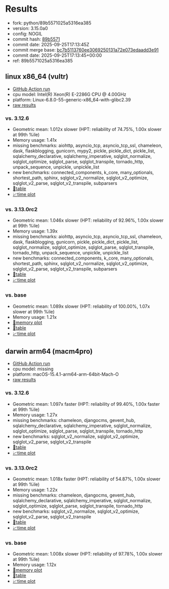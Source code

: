 # Results

- fork: python/89b5571025a5316ea385
- version: 3.15.0a0
- config: NOGIL
- commit hash: [89b5571](https://github.com/python/cpython/commit/89b5571)
- commit date: 2025-09-25T17:13:45Z
- commit merge base: [bc7b5113760ee3069250131a72e073edaadd3e91](https://github.com/python/cpython/commit/bc7b5113760ee3069250131a72e073edaadd3e91)
- commit date: 2025-09-25T17:13:45+00:00
- ref: 89b5571025a5316ea385

## linux x86_64 (vultr)

- [GitHub Action run](https://github.com/facebookexperimental/free-threading-benchmarking/actions/runs/18024229100)
- cpu model: Intel(R) Xeon(R) E-2286G CPU @ 4.00GHz
- platform: Linux-6.8.0-55-generic-x86_64-with-glibc2.39
- [raw results](bm-20250925-vultr-x86_64-python-89b5571025a5316ea385-3.15.0a0-89b5571.json)

### vs. 3.12.6

- Geometric mean: 1.012x slower (HPT: reliability of 74.75%, 1.00x slower at 99th %ile)
- Memory usage: 1.41x
- missing benchmarks: aiohttp, asyncio_tcp, asyncio_tcp_ssl, chameleon, dask, flaskblogging, gunicorn, mypy2, pickle, pickle_dict, pickle_list, sqlalchemy_declarative, sqlalchemy_imperative, sqlglot_normalize, sqlglot_optimize, sqlglot_parse, sqlglot_transpile, tornado_http, unpack_sequence, unpickle, unpickle_list
- new benchmarks: connected_components, k_core, many_optionals, shortest_path, sphinx, sqlglot_v2_normalize, sqlglot_v2_optimize, sqlglot_v2_parse, sqlglot_v2_transpile, subparsers
- [📄table](bm-20250925-vultr-x86_64-python-89b5571025a5316ea385-3.15.0a0-89b5571-vs-3.12.6.md)
- [📈time plot](bm-20250925-vultr-x86_64-python-89b5571025a5316ea385-3.15.0a0-89b5571-vs-3.12.6.svg)

### vs. 3.13.0rc2

- Geometric mean: 1.046x slower (HPT: reliability of 92.96%, 1.00x slower at 99th %ile)
- Memory usage: 1.39x
- missing benchmarks: aiohttp, asyncio_tcp, asyncio_tcp_ssl, chameleon, dask, flaskblogging, gunicorn, pickle, pickle_dict, pickle_list, sqlglot_normalize, sqlglot_optimize, sqlglot_parse, sqlglot_transpile, tornado_http, unpack_sequence, unpickle, unpickle_list
- new benchmarks: connected_components, k_core, many_optionals, shortest_path, sphinx, sqlglot_v2_normalize, sqlglot_v2_optimize, sqlglot_v2_parse, sqlglot_v2_transpile, subparsers
- [📄table](bm-20250925-vultr-x86_64-python-89b5571025a5316ea385-3.15.0a0-89b5571-vs-3.13.0rc2.md)
- [📈time plot](bm-20250925-vultr-x86_64-python-89b5571025a5316ea385-3.15.0a0-89b5571-vs-3.13.0rc2.svg)

### vs. base

- Geometric mean: 1.089x slower (HPT: reliability of 100.00%, 1.07x slower at 99th %ile)
- Memory usage: 1.21x
- [🧠memory plot](bm-20250925-vultr-x86_64-python-89b5571025a5316ea385-3.15.0a0-89b5571-vs-base-mem.svg)
- [📄table](bm-20250925-vultr-x86_64-python-89b5571025a5316ea385-3.15.0a0-89b5571-vs-base.md)
- [📈time plot](bm-20250925-vultr-x86_64-python-89b5571025a5316ea385-3.15.0a0-89b5571-vs-base.svg)

## darwin arm64 (macm4pro)

- [GitHub Action run](https://github.com/facebookexperimental/free-threading-benchmarking/actions/runs/18024229100)
- cpu model: missing
- platform: macOS-15.4.1-arm64-arm-64bit-Mach-O
- [raw results](bm-20250925-macm4pro-arm64-python-89b5571025a5316ea385-3.15.0a0-89b5571.json)

### vs. 3.12.6

- Geometric mean: 1.097x faster (HPT: reliability of 99.40%, 1.00x faster at 99th %ile)
- Memory usage: 1.27x
- missing benchmarks: chameleon, djangocms, gevent_hub, sqlalchemy_declarative, sqlalchemy_imperative, sqlglot_normalize, sqlglot_optimize, sqlglot_parse, sqlglot_transpile, tornado_http
- new benchmarks: sqlglot_v2_normalize, sqlglot_v2_optimize, sqlglot_v2_parse, sqlglot_v2_transpile
- [📄table](bm-20250925-macm4pro-arm64-python-89b5571025a5316ea385-3.15.0a0-89b5571-vs-3.12.6.md)
- [📈time plot](bm-20250925-macm4pro-arm64-python-89b5571025a5316ea385-3.15.0a0-89b5571-vs-3.12.6.svg)

### vs. 3.13.0rc2

- Geometric mean: 1.018x faster (HPT: reliability of 54.87%, 1.00x slower at 99th %ile)
- Memory usage: 1.22x
- missing benchmarks: chameleon, djangocms, gevent_hub, sqlalchemy_declarative, sqlalchemy_imperative, sqlglot_normalize, sqlglot_optimize, sqlglot_parse, sqlglot_transpile, tornado_http
- new benchmarks: sqlglot_v2_normalize, sqlglot_v2_optimize, sqlglot_v2_parse, sqlglot_v2_transpile
- [📄table](bm-20250925-macm4pro-arm64-python-89b5571025a5316ea385-3.15.0a0-89b5571-vs-3.13.0rc2.md)
- [📈time plot](bm-20250925-macm4pro-arm64-python-89b5571025a5316ea385-3.15.0a0-89b5571-vs-3.13.0rc2.svg)

### vs. base

- Geometric mean: 1.008x slower (HPT: reliability of 97.78%, 1.00x slower at 99th %ile)
- Memory usage: 1.12x
- [🧠memory plot](bm-20250925-macm4pro-arm64-python-89b5571025a5316ea385-3.15.0a0-89b5571-vs-base-mem.svg)
- [📄table](bm-20250925-macm4pro-arm64-python-89b5571025a5316ea385-3.15.0a0-89b5571-vs-base.md)
- [📈time plot](bm-20250925-macm4pro-arm64-python-89b5571025a5316ea385-3.15.0a0-89b5571-vs-base.svg)


